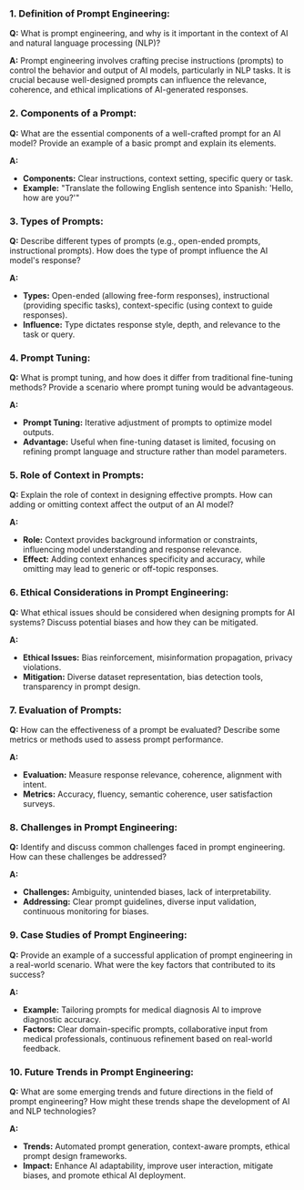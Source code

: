 ### 1. Definition of Prompt Engineering:
**Q:** What is prompt engineering, and why is it important in the context of AI and natural language processing (NLP)?

**A:** Prompt engineering involves crafting precise instructions (prompts) to control the behavior and output of AI models, particularly in NLP tasks. It is crucial because well-designed prompts can influence the relevance, coherence, and ethical implications of AI-generated responses.

### 2. Components of a Prompt:
**Q:** What are the essential components of a well-crafted prompt for an AI model? Provide an example of a basic prompt and explain its elements.

**A:** 
- **Components:** Clear instructions, context setting, specific query or task.
- **Example:** "Translate the following English sentence into Spanish: 'Hello, how are you?'"

### 3. Types of Prompts:
**Q:** Describe different types of prompts (e.g., open-ended prompts, instructional prompts). How does the type of prompt influence the AI model's response?

**A:** 
- **Types:** Open-ended (allowing free-form responses), instructional (providing specific tasks), context-specific (using context to guide responses).
- **Influence:** Type dictates response style, depth, and relevance to the task or query.

### 4. Prompt Tuning:
**Q:** What is prompt tuning, and how does it differ from traditional fine-tuning methods? Provide a scenario where prompt tuning would be advantageous.

**A:** 
- **Prompt Tuning:** Iterative adjustment of prompts to optimize model outputs.
- **Advantage:** Useful when fine-tuning dataset is limited, focusing on refining prompt language and structure rather than model parameters.

### 5. Role of Context in Prompts:
**Q:** Explain the role of context in designing effective prompts. How can adding or omitting context affect the output of an AI model?

**A:** 
- **Role:** Context provides background information or constraints, influencing model understanding and response relevance.
- **Effect:** Adding context enhances specificity and accuracy, while omitting may lead to generic or off-topic responses.

### 6. Ethical Considerations in Prompt Engineering:
**Q:** What ethical issues should be considered when designing prompts for AI systems? Discuss potential biases and how they can be mitigated.

**A:** 
- **Ethical Issues:** Bias reinforcement, misinformation propagation, privacy violations.
- **Mitigation:** Diverse dataset representation, bias detection tools, transparency in prompt design.

### 7. Evaluation of Prompts:
**Q:** How can the effectiveness of a prompt be evaluated? Describe some metrics or methods used to assess prompt performance.

**A:** 
- **Evaluation:** Measure response relevance, coherence, alignment with intent.
- **Metrics:** Accuracy, fluency, semantic coherence, user satisfaction surveys.

### 8. Challenges in Prompt Engineering:
**Q:** Identify and discuss common challenges faced in prompt engineering. How can these challenges be addressed?

**A:** 
- **Challenges:** Ambiguity, unintended biases, lack of interpretability.
- **Addressing:** Clear prompt guidelines, diverse input validation, continuous monitoring for biases.

### 9. Case Studies of Prompt Engineering:
**Q:** Provide an example of a successful application of prompt engineering in a real-world scenario. What were the key factors that contributed to its success?

**A:** 
- **Example:** Tailoring prompts for medical diagnosis AI to improve diagnostic accuracy.
- **Factors:** Clear domain-specific prompts, collaborative input from medical professionals, continuous refinement based on real-world feedback.

### 10. Future Trends in Prompt Engineering:
**Q:** What are some emerging trends and future directions in the field of prompt engineering? How might these trends shape the development of AI and NLP technologies?

**A:** 
- **Trends:** Automated prompt generation, context-aware prompts, ethical prompt design frameworks.
- **Impact:** Enhance AI adaptability, improve user interaction, mitigate biases, and promote ethical AI deployment.

